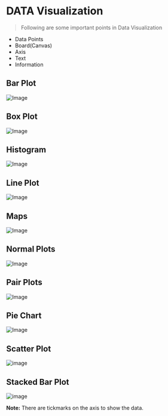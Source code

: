 # DATA Visualization

> Following are some important  points in Data Visualization

 - Data Points
  - Board(Canvas)
 - Axis
  - Text
  - Information
  
  ## Bar Plot
![Image](Bar_plot.png)
  ## Box Plot
  ![Image](Box_plot.png)

  ## Histogram
  ![Image](Histogram.png)

  ## Line Plot
  ![Image](Line_plot.png)

  ## Maps
  ![Image](Maps.png)

  ## Normal Plots
  ![Image](Normal_Plot.png)

  ## Pair Plots
  ![Image](Pair_plot.png)

  ## Pie Chart
  ![Image](Pie_Chart.png)

  ## Scatter Plot
  ![image](Scatter-plot.png)

  ## Stacked Bar Plot
  ![image](stacked_bar.png)

**Note:**  There are tickmarks on the axis to show the data.